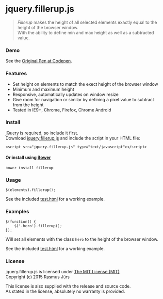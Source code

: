 # jquery.fillerup.js #

> *Fillerup* makes the height of all selected elements exactly equal to the height of the browser window.<br>
With the ability to define min and max height as well as a subtracted value.

### Demo

See the [Original Pen at Codepen](http://codepen.io/Jurs/pen/YPLLJB?editors=001).

### Features

- Set height on elements to match the exect height of the browser window
- Minimum and maximum height
- Responsive, automatically updates on window resize
- Give room for navigation or similar by defining a pixel value to subtract from the height
- Tested in IE9+, Chrome, Firefox, Chrome Android

### Install

[jQuery](http://jquery.com/download/) is required, so include it first.
<br>Download [jquery.fillerup.js](#) and include the script in your HTML file:

	<script src="jquery.fillerup.js" type="text/javascript"></script>

#### Or install using [Bower](http://bower.io/)

	bower install fillerup

### Usage

	$(elements).fillerup();

See the included [test.html](https://github.com/jursdotme/jquery-fillerup/blob/master/test.html) for a working example.

### Examples

	$(function() {
		$('.hero').fillerup();
	});

Will set all elements with the class `hero` to the height of the browser window.<br>

See the included [test.html](https://github.com/jursdotme/jquery-fillerup/blob/master/test.html) for a working example.

### License

jquery.fillerup.js is licensed under [The MIT License (MIT)](http://opensource.org/licenses/MIT)
<br/>Copyright (c) 2015 Rasmus Jürs

This license is also supplied with the release and source code.
<br/>As stated in the license, absolutely no warranty is provided.
